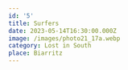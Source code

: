 ```yaml
---
id: '5'
title: Surfers
date: 2023-05-14T16:30:00.000Z
image: /images/photo21_17a.webp
category: Lost in South
place: Biarritz
---
```

